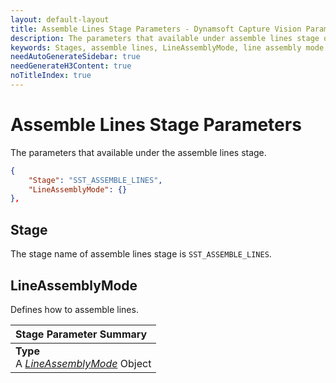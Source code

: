 ```yaml
---
layout: default-layout
title: Assemble Lines Stage Parameters - Dynamsoft Capture Vision Parameters
description: The parameters that available under assemble lines stage of Dynamsoft Capture Vision.
keywords: Stages, assemble lines, LineAssemblyMode, line assembly mode
needAutoGenerateSidebar: true
needGenerateH3Content: true
noTitleIndex: true
---
```


# Assemble Lines Stage Parameters

The parameters that available under the assemble lines stage.

```json
{
    "Stage": "SST_ASSEMBLE_LINES",
    "LineAssemblyMode": {}
},
```

## Stage

The stage name of assemble lines stage is `SST_ASSEMBLE_LINES`.

## LineAssemblyMode

Defines how to assemble lines.

| Stage Parameter Summary |
| :---------------------- |
| **Type**<br>A *[LineAssemblyMode](line-assembly-mode.md)* Object |
